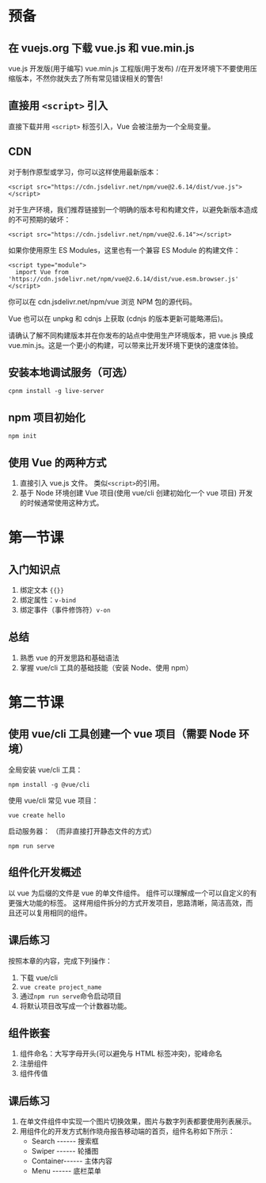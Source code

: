 # 预备

## 在 vuejs.org 下载 vue.js 和 vue.min.js

vue.js 开发版(用于编写)
vue.min.js 工程版(用于发布) //在开发环境下不要使用压缩版本，不然你就失去了所有常见错误相关的警告!

## 直接用 `<script>` 引入

直接下载并用 `<script>` 标签引入，Vue 会被注册为一个全局变量。

## CDN

对于制作原型或学习，你可以这样使用最新版本：

```
<script src="https://cdn.jsdelivr.net/npm/vue@2.6.14/dist/vue.js"></script>
```

对于生产环境，我们推荐链接到一个明确的版本号和构建文件，以避免新版本造成的不可预期的破坏：

```
<script src="https://cdn.jsdelivr.net/npm/vue@2.6.14"></script>
```

如果你使用原生 ES Modules，这里也有一个兼容 ES Module 的构建文件：

```
<script type="module">
  import Vue from 'https://cdn.jsdelivr.net/npm/vue@2.6.14/dist/vue.esm.browser.js'
</script>
```

你可以在 cdn.jsdelivr.net/npm/vue 浏览 NPM 包的源代码。

Vue 也可以在 unpkg 和 cdnjs 上获取 (cdnjs 的版本更新可能略滞后)。

请确认了解不同构建版本并在你发布的站点中使用生产环境版本，把 vue.js 换成 vue.min.js。这是一个更小的构建，可以带来比开发环境下更快的速度体验。

## 安装本地调试服务（可选）

```
cpnm install -g live-server
```

## npm 项目初始化

```
npm init
```

## 使用 Vue 的两种方式

1. 直接引入 vue.js 文件。
   类似`<script>`的引用。
2. 基于 Node 环境创建 Vue 项目(使用 vue/cli 创建初始化一个 vue 项目)
   开发的时候通常使用这种方式。

# 第一节课

## 入门知识点

1. 绑定文本 `{{}}`
2. 绑定属性：`v-bind`
3. 绑定事件（事件修饰符）`v-on`

## 总结

1. 熟悉 vue 的开发思路和基础语法
2. 掌握 vue/cli 工具的基础技能（安装 Node、使用 npm）

# 第二节课

## 使用 vue/cli 工具创建一个 vue 项目（需要 Node 环境）

全局安装 vue/cli 工具：

```
npm install -g @vue/cli
```

使用 vue/cli 常见 vue 项目：

```
vue create hello
```

启动服务器：
（而非直接打开静态文件的方式）

```
npm run serve
```

## 组件化开发概述

以 vue 为后缀的文件是 vue 的单文件组件。
组件可以理解成一个可以自定义的有更强大功能的标签。
这样用组件拆分的方式开发项目，思路清晰，简洁高效，而且还可以复用相同的组件。

## 课后练习

按照本章的内容，完成下列操作：

1. 下载 vue/cli
2. `vue create project_name`
3. 通过`npm run serve`命令启动项目
4. 将默认项目改写成一个计数器功能。


## 组件嵌套

1. 组件命名：大写字母开头(可以避免与 HTML 标签冲突)，驼峰命名
2. 注册组件
3. 组件传值

## 课后练习

1. 在单文件组件中实现一个图片切换效果，图片与数字列表都要使用列表展示。
2. 用组件化的开发方式制作晓舟报告移动端的首页，组件名称如下所示：
   - Search ------ 搜索框
   - Swiper ------ 轮播图
   - Container------ 主体内容
   - Menu ------ 底栏菜单
